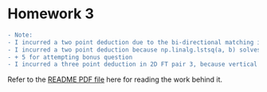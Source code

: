 # Homework 3
```diff
- Note:
- I incurred a two point deduction due to the bi-directional matching in find_match. You should do the bi-directional matching.
- I incurred a two point deduction because np.linalg.lstsq(a, b) solves the linear system aA = b, but we are looking for Aa = b
- + 5 for attempting bonus question
- I incurred a three point deduction in 2D FT pair 3, because vertical edges correspond to many horizontal frequencies
```
Refer to the [README PDF file](https://github.com/hardikkgupta/csci5561/blob/main/hw2/README.pdf) here for reading the work behind it.
